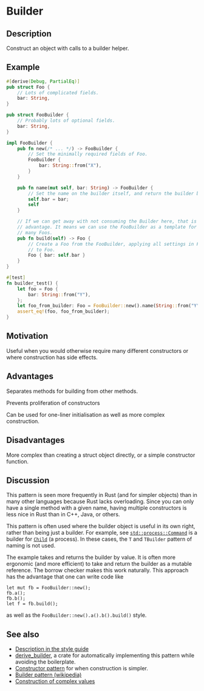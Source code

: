 # Builder

## Description

Construct an object with calls to a builder helper.

## Example

```rust
#[derive(Debug, PartialEq)]
pub struct Foo {
    // Lots of complicated fields.
    bar: String,
}

pub struct FooBuilder {
    // Probably lots of optional fields.
    bar: String,
}

impl FooBuilder {
    pub fn new(/* ... */) -> FooBuilder {
        // Set the minimally required fields of Foo.
        FooBuilder {
            bar: String::from("X"),
        }
    }

    pub fn name(mut self, bar: String) -> FooBuilder {
        // Set the name on the builder itself, and return the builder by value.
        self.bar = bar;
        self
    }

    // If we can get away with not consuming the Builder here, that is an
    // advantage. It means we can use the FooBuilder as a template for constructing
    // many Foos.
    pub fn build(self) -> Foo {
        // Create a Foo from the FooBuilder, applying all settings in FooBuilder
        // to Foo.
        Foo { bar: self.bar }
    }
}

#[test]
fn builder_test() {
    let foo = Foo {
        bar: String::from("Y"),
    };
    let foo_from_builder: Foo = FooBuilder::new().name(String::from("Y")).build();
    assert_eq!(foo, foo_from_builder);
}
```

## Motivation

Useful when you would otherwise require many different constructors or where
construction has side effects.

## Advantages

Separates methods for building from other methods.

Prevents proliferation of constructors

Can be used for one-liner initialisation as well as more complex construction.

## Disadvantages

More complex than creating a struct object directly, or a simple constructor
function.

## Discussion

This pattern is seen more frequently in Rust (and for simpler objects) than in
many other languages because Rust lacks overloading. Since you can only have a
single method with a given name, having multiple constructors is less nice in
Rust than in C++, Java, or others.

This pattern is often used where the builder object is useful in its own right,
rather than being just a builder. For example, see
[`std::process::Command`](https://doc.rust-lang.org/std/process/struct.Command.html)
is a builder for [`Child`](https://doc.rust-lang.org/std/process/struct.Child.html)
(a process). In these cases, the `T` and `TBuilder` pattern
of naming is not used.

The example takes and returns the builder by value. It is often more ergonomic
(and more efficient) to take and return the builder as a mutable reference. The
borrow checker makes this work naturally. This approach has the advantage that
one can write code like

```rust,ignore
let mut fb = FooBuilder::new();
fb.a();
fb.b();
let f = fb.build();
```

as well as the `FooBuilder::new().a().b().build()` style.

## See also

- [Description in the style guide](https://web.archive.org/web/20210104103100/https://doc.rust-lang.org/1.12.0/style/ownership/builders.html)
- [derive_builder](https://crates.io/crates/derive_builder), a crate for automatically
  implementing this pattern while avoiding the boilerplate.
- [Constructor pattern](../idioms/ctor.md) for when construction is simpler.
- [Builder pattern (wikipedia)](https://en.wikipedia.org/wiki/Builder_pattern)
- [Construction of complex values](https://web.archive.org/web/20210104103000/https://rust-lang.github.io/api-guidelines/type-safety.html#c-builder)
